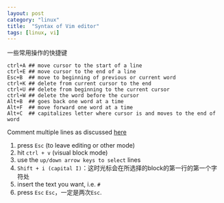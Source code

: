 ```yaml
---
layout: post
category: "linux"
title:  "Syntax of Vim editor"
tags: [linux, vi]
---
```


一些常用操作的快捷键

```
ctrl+A ## move cursor to the start of a line
ctrl+E ## move cursor to the end of a line
Esc+B  ## move to beginning of previous or current word
ctrl+K ## delete from current cursor to the end 
ctrl+U ## delete from beginning to the current cursor
ctrl+W ## delete the word before the cursor
Alt+B  ## goes back one word at a time
Alt+F  ## move forward one word at a time
Alt+C  ## capitalizes letter where cursor is and moves to the end of word
```

Comment multiple lines as discussed [here](https://stackoverflow.com/questions/1676632/whats-a-quick-way-to-comment-uncomment-lines-in-vim)

1. press `Esc` (to leave editing or other mode)
2. hit `ctrl + v` (visual block mode)
3. use the `up/down arrow keys to select` lines 
4. `Shift + i (capital I)`：这时光标会在所选择的block的第一行的第一个字符处
5. insert the text you want, i.e. `#`
6. press `Esc` `Esc`，一定是两次`Esc`.